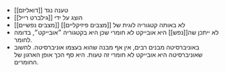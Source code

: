 - טענה נגד [[דואליזם]]
- הוצג על ידי [[גילברט רייל]]
- [[מצבים נפשיים]] לא באותה קטגוריה לוגית של [[מצבים פיזיקליים]]
- לא ייתכן שה[[נפש]] היא אובייקט לא חומרי שכן היא בקטגוריה ״אובייקט״, בדומה לחומר.
- באוניברסיטה מבנים רבים, אין אף מבנה שהוא בעצמו אוניברסיטה. לחשוב שאוניברסיטה היא אובייקט לא חומרי זה טעות. היא סף הכך אופן הארגון של החומרים. 